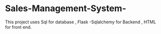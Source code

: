 # Sales-Management-System-
This project uses Sql for database , Flask -Sqlalchemy for Backend , HTML for front end.
